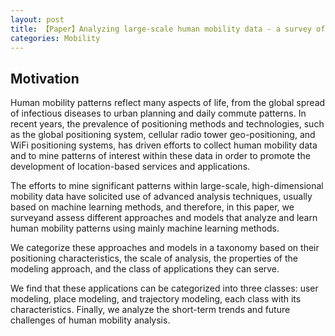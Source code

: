 ```yaml
---
layout: post
title: 【Paper】Analyzing large-scale human mobility data - a survey of machine learning methods and applications
categories: Mobility
---
```


## Motivation

Human mobility patterns reflect many aspects of life, from the global spread of infectious diseases to urban planning and daily commute patterns. In recent years, the prevalence of positioning methods and technologies, such as the global positioning system, cellular radio tower geo-positioning, and WiFi positioning systems, has driven efforts to collect human mobility data and to mine patterns of interest within these data in order to promote the development of location-based services and applications. 

The efforts to mine significant patterns within large-scale, high-dimensional mobility data have solicited use of advanced analysis techniques, usually based on machine learning methods, and therefore, in this paper, we surveyand assess different approaches and models that analyze and learn human mobility patterns using mainly machine learning methods. 

We categorize these approaches and models in a taxonomy based on their positioning characteristics, the scale of analysis, the properties of the modeling approach, and the class of applications they can serve. 

We find that these applications can be categorized into three classes: user modeling, place modeling, and trajectory modeling, each class with its characteristics. Finally, we analyze the short-term trends and future challenges of human mobility analysis.

